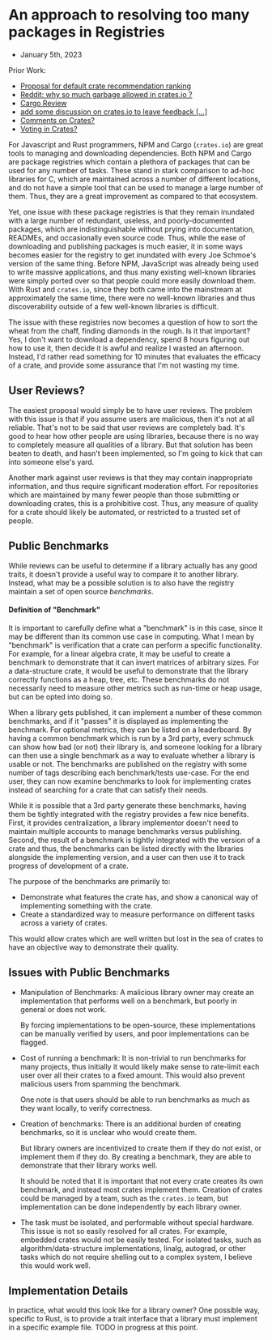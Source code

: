 # An approach to resolving too many packages in Registries

- January 5th, 2023

Prior Work:

- [Proposal for default crate recommendation ranking](https://github.com/rust-lang/rfcs/pull/1824)
- [Reddit: why so much garbage allowed in crates.io ?](https://www.reddit.com/r/rust/comments/nhcq9q/why_so_much_garbage_allowed_in_cratesio/)
- [Cargo Review](https://web.crev.dev/rust-reviews/)
- [add some discussion on crates.io to leave feedback \[...\]](https://github.com/rust-lang/crates.io/issues/452)
- [Comments on Crates?](https://github.com/rust-lang/crates.io/issues/1820)
- [Voting in Crates?](https://github.com/rust-lang/crates.io/issues/786)

For Javascript and Rust programmers, NPM and Cargo (`crates.io`) are great tools to managing and downloading
dependencies. Both NPM and Cargo are package registries which contain a plethora of packages
that can be used for any number of tasks. These stand in stark comparison to ad-hoc libraries
for C, which are maintained across a number of different locations, and do not have a simple
tool that can be used to manage a large number of them. Thus, they are a great improvement as
compared to that ecosystem.

Yet, one issue with these package registries is that they remain
inundated with a large number of redundant, useless, and poorly-documented packages, which are
indistinguishable without prying into documentation, READMEs, and occasionally even source code. Thus, while the ease of
downloading and publishing packages is much easier, it in some ways becomes easier for the
registry to get inundated with every Joe Schmoe's version of the same thing. Before NPM,
JavaScript was already being used to write massive applications, and thus many existing well-known
libraries were simply ported over so that people could more easily download them. With Rust and `crates.io`,
since they both came into the mainstream at approximately the same time, there were no well-known
libraries and thus discoverability outside of a few well-known libraries is difficult.

The issue with these registries now becomes a question of how to sort the wheat from the chaff,
finding diamonds in the rough. Is it that important? Yes, I don't want to download a dependency,
spend 8 hours figuring out how to use it, then decide it is awful and realize I wasted an
afternoon. Instead, I'd rather read something for 10 minutes that evaluates the efficacy of a
crate, and provide some assurance that I'm not wasting my time.

## User Reviews?

The easiest proposal would simply be to have user reviews. The problem with this issue is that
if you assume users are malicious, then it's not at all reliable. That's not to be said that
user reviews are completely bad. It's good to hear how other people are using libraries, because
there is no way to completely measure all qualities of a library. But that solution has been
beaten to death, and hasn't been implemented, so I'm going to kick that can into someone else's
yard.

Another mark against user reviews is that they may contain inappropriate information, and thus
require significant moderation effort. For repositories which are maintained by many fewer
people than those submitting or downloading crates, this is a prohibitive cost. Thus, any
measure of quality for a crate should likely be automated, or restricted to a trusted set of
people.

## Public Benchmarks

While reviews can be useful to determine if a library actually has any good traits, it doesn't
provide a useful way to compare it to another library. Instead, what may be a possible solution
is to also have the registry maintain a set of open source _benchmarks_.

#### Definition of "Benchmark"

It is important to carefully define what a "benchmark" is in this
case, since it may be different than its common use case in computing. What I mean by
"benchmark" is verification that a crate can perform a specific functionality. For example, for
a linear algebra crate, it may be useful to create a benchmark to demonstrate that it can invert
matrices of arbitrary sizes. For a data-structure crate, it would be useful to demonstrate that
the library correctly functions as a heap, tree, etc. These benchmarks do not necessarily need
to measure other metrics such as run-time or heap usage, but can be opted into doing so.

When a library gets published, it can implement a number of these common benchmarks, and if it
"passes" it is displayed as implementing the benchmark. For optional metrics, they can be listed
on a leaderboard. By having a common benchmark which is run by a 3rd party, every schmuck can show
how bad (or not) their library is, and someone looking for a library can then use a single benchmark
as a way to evaluate whether a library is usable or not. The benchmarks are published on the registry
with some number of tags describing each benchmark/tests use-case. For the end user, they can
now examine benchmarks to look for implementing crates instead of searching for a crate that can
satisfy their needs.

While it is possible that a 3rd party generate these benchmarks, having them be tightly
integrated with the registry provides a few nice benefits. First, it provides centralization, a
library implementor doesn't need to maintain multiple accounts to manage benchmarks versus
publishing. Second, the result of a benchmark is tightly integrated with the version of a crate
and thus, the benchmarks can be listed directly with the libraries alongside the
implementing version, and a user can then use it to track progress of development of a crate.


The purpose of the benchmarks are primarily to:
- Demonstrate what features the crate has, and show a canonical way of implementing something with
  the crate.
- Create a standardized way to measure performance on different tasks across a variety of
  crates.

This would allow crates which are well written but lost in the sea of crates to have an
objective way to demonstrate their quality.

## Issues with Public Benchmarks

- Manipulation of Benchmarks:
  A malicious library owner may create an implementation that performs well on a benchmark, but
  poorly in general or does not work.

  By forcing implementations to be open-source, these implementations can be manually verified
  by users, and poor implementations can be flagged.

- Cost of running a benchmark:
  It is non-trivial to run benchmarks for many projects, thus initially it would likely make
  sense to rate-limit each user over all their crates to a fixed amount. This would also prevent
  malicious users from spamming the benchmark.

  One note is that users should be able to run benchmarks as much as they want locally, to
  verify correctness.

- Creation of benchmarks:
  There is an additional burden of creating benchmarks, so it is unclear who would create them.

  But library owners are incentivized to create them if they do not exist, or implement them if
  they do. By creating a benchmark, they are able to demonstrate that their library works well.

  It should be noted that it is important that not every crate creates its own benchmark, and
  instead most crates implement them. Creation of crates could be managed by a team, such as the
  `crates.io` team, but implementation can be done independently by each library owner.

- The task must be isolated, and performable without special hardware.
  This issue is not so easily resolved for all crates. For example, embedded crates would not be
  easily tested. For isolated tasks, such as algorithm/data-structure implementations, linalg,
  autograd, or other tasks which do not require shelling out to a complex system, I believe this
  would work well.

## Implementation Details

In practice, what would this look like for a library owner? One possible way, specific to Rust,
is to provide a trait interface that a library must implement in a specific example file. TODO
in progress at this point.
